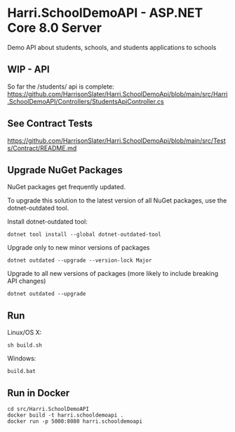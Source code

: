 # Harri.SchoolDemoAPI - ASP.NET Core 8.0 Server

Demo API about students, schools, and students applications to schools

## WIP - API
So far the /students/ api is complete: https://github.com/HarrisonSlater/Harri.SchoolDemoApi/blob/main/src/Harri.SchoolDemoAPI/Controllers/StudentsApiController.cs

## See Contract Tests 
https://github.com/HarrisonSlater/Harri.SchoolDemoApi/blob/main/src/Tests/Contract/README.md

## Upgrade NuGet Packages

NuGet packages get frequently updated.

To upgrade this solution to the latest version of all NuGet packages, use the dotnet-outdated tool.


Install dotnet-outdated tool:

```
dotnet tool install --global dotnet-outdated-tool
```

Upgrade only to new minor versions of packages

```
dotnet outdated --upgrade --version-lock Major
```

Upgrade to all new versions of packages (more likely to include breaking API changes)

```
dotnet outdated --upgrade
```


## Run

Linux/OS X:

```
sh build.sh
```

Windows:

```
build.bat
```
## Run in Docker

```
cd src/Harri.SchoolDemoAPI
docker build -t harri.schooldemoapi .
docker run -p 5000:8080 harri.schooldemoapi
```
